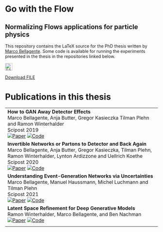 # Go with the Flow <br/>
## Normalizing Flows applications for particle physics

This repository contains the LaTeX source for the PhD thesis written by [Marco Bellagente](https://marcobellagente93.github.io). 
Some code is available for running the experiments presented in the thesis in the repositories linked below. 

<a href="https://github.com/marcobellagente93/phdthesis/blob/main/thesis.pdf"><img alt="PDF" 
height="24" src="https://img.shields.io/github/downloads/marcobellagente93/phdthesis/total?label=PDF"></a>

<a id="raw-url" href="https://raw.githubusercontent.com/marcobellagente93/phdthesis/master/thesis.pdf">Download FILE</a>

# Publications in this thesis

<table>
<tr>
<td>
<strong>How to GAN Away Detector Effects</strong><br>
Marco Bellagente, Anja Butter, Gregor Kasieczka Tilman Plehn and Ramon Winterhalder<br>
Scipost 2019<br>
<a href="https://arxiv.org/abs/1912.00477"><img alt="Paper" src="https://img.shields.io/badge/-Paper-gray"></a>
<a href=""><img alt="Code" src="https://img.shields.io/badge/-Code-gray" ></a>
</td>
</tr>
<tr>
<td>
<strong>Invertible Networks or Partons to Detector and Back Again</strong><br>
Marco Bellagente, Anja Butter, Gregor Kasieczka, Tilman Plehn, Ramon Winterhalder, Lynton Ardizzone and Uellrich Koethe<br>
Scipost 2020<br>
<a href="https://arxiv.org/abs/2006.06685"><img alt="Paper" src="https://img.shields.io/badge/-Paper-gray"></a>
<a href="https://github.com/VLL-HD/FrEIA/tree/master/FrEIA"><img alt="Code" src="https://img.shields.io/badge/-Code-gray" ></a>
</td>
</tr>
<tr>
<td>
<strong>Understanding Event-Generation Networks via Uncertainties</strong><br>
Marco Bellagente, Manuel Haussmann, Michel Luchmann and Tilman Plehn<br>
Scipost 2021<br>
<a href="https://arxiv.org/abs/2104.04543"><img alt="Paper" src="https://img.shields.io/badge/-Paper-gray"></a>
<a href="https://github.com/marcobellagente93/Bayesian_INN"><img alt="Code" src="https://img.shields.io/badge/-Code-gray" ></a>
</td>
</tr>
<tr>
<td>
<strong>Latent Space Refinement for Deep Generative Models</strong><br>
Ramon Winterhalder, Marco Bellagente, and Ben Nachman<br>
<a href="https://arxiv.org/abs/2106.00792"><img alt="Paper" src="https://img.shields.io/badge/-Paper-gray"></a>
<a href="https://github.com/ramonpeter/LaSeR"><img alt="Code" src="https://img.shields.io/badge/-Code-gray" ></a>
</td>
</tr>
<tr>
<td>
</table>
